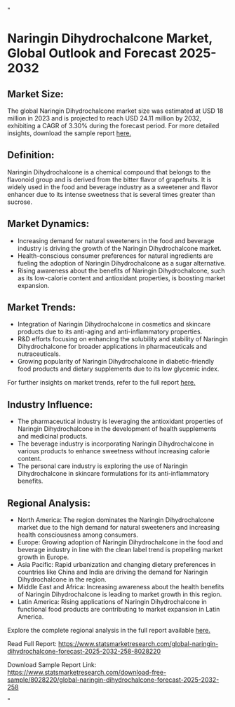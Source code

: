 "<h1>Naringin Dihydrochalcone Market, Global Outlook and Forecast 2025-2032</h1>

<h2>Market Size:</h2>
<p>The global Naringin Dihydrochalcone market size was estimated at USD 18 million in 2023 and is projected to reach USD 24.11 million by 2032, exhibiting a CAGR of 3.30% during the forecast period. For more detailed insights, download the sample report <a href='https://www.statsmarketresearch.com/download-free-sample/8028220/global-naringin-dihydrochalcone-forecast-2025-2032-258'>here.</a></p>

<h2>Definition:</h2>
<p>Naringin Dihydrochalcone is a chemical compound that belongs to the flavonoid group and is derived from the bitter flavor of grapefruits. It is widely used in the food and beverage industry as a sweetener and flavor enhancer due to its intense sweetness that is several times greater than sucrose.</p>

<h2>Market Dynamics:</h2>
<ul>
<li>Increasing demand for natural sweeteners in the food and beverage industry is driving the growth of the Naringin Dihydrochalcone market.</li>
<li>Health-conscious consumer preferences for natural ingredients are fueling the adoption of Naringin Dihydrochalcone as a sugar alternative.</li>
<li>Rising awareness about the benefits of Naringin Dihydrochalcone, such as its low-calorie content and antioxidant properties, is boosting market expansion.</li>
</ul>

<h2>Market Trends:</h2>
<ul>
<li>Integration of Naringin Dihydrochalcone in cosmetics and skincare products due to its anti-aging and anti-inflammatory properties.</li>
<li>R&D efforts focusing on enhancing the solubility and stability of Naringin Dihydrochalcone for broader applications in pharmaceuticals and nutraceuticals.</li>
<li>Growing popularity of Naringin Dihydrochalcone in diabetic-friendly food products and dietary supplements due to its low glycemic index.</li>
</ul>
<p>For further insights on market trends, refer to the full report <a href='https://www.statsmarketresearch.com/global-naringin-dihydrochalcone-forecast-2025-2032-258-8028220'>here.</a></p>

<h2>Industry Influence:</h2>
<ul>
<li>The pharmaceutical industry is leveraging the antioxidant properties of Naringin Dihydrochalcone in the development of health supplements and medicinal products.</li>
<li>The beverage industry is incorporating Naringin Dihydrochalcone in various products to enhance sweetness without increasing calorie content.</li>
<li>The personal care industry is exploring the use of Naringin Dihydrochalcone in skincare formulations for its anti-inflammatory benefits.</li>
</ul>

<h2>Regional Analysis:</h2>
<ul>
<li>North America: The region dominates the Naringin Dihydrochalcone market due to the high demand for natural sweeteners and increasing health consciousness among consumers.</li>
<li>Europe: Growing adoption of Naringin Dihydrochalcone in the food and beverage industry in line with the clean label trend is propelling market growth in Europe.</li>
<li>Asia Pacific: Rapid urbanization and changing dietary preferences in countries like China and India are driving the demand for Naringin Dihydrochalcone in the region.</li>
<li>Middle East and Africa: Increasing awareness about the health benefits of Naringin Dihydrochalcone is leading to market growth in this region.</li>
<li>Latin America: Rising applications of Naringin Dihydrochalcone in functional food products are contributing to market expansion in Latin America.</li>
</ul>
<p>Explore the complete regional analysis in the full report available <a href='https://www.statsmarketresearch.com/global-naringin-dihydrochalcone-forecast-2025-2032-258-8028220'>here.</a></p>

<p>Read Full Report: <a href='https://www.statsmarketresearch.com/global-naringin-dihydrochalcone-forecast-2025-2032-258-8028220'>https://www.statsmarketresearch.com/global-naringin-dihydrochalcone-forecast-2025-2032-258-8028220</a></p>
<p>Download Sample Report Link: <a href='https://www.statsmarketresearch.com/download-free-sample/8028220/global-naringin-dihydrochalcone-forecast-2025-2032-258'>https://www.statsmarketresearch.com/download-free-sample/8028220/global-naringin-dihydrochalcone-forecast-2025-2032-258</a></p>"
